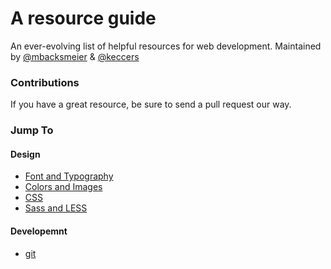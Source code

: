 A resource guide
================
An ever-evolving list of helpful resources for web development.
Maintained by [@mbacksmeier](http://www.github.com/mbacksmeier) & [@keccers](http://github.com/keccers)

### Contributions
If you have a great resource, be sure to send a pull request our way.

### Jump To
#### Design
+ [Font and Typography](/design/font_and_typography.md)
+ [Colors and Images](/design/colors_and_images.md)
+ [CSS](/design/css.md)
+ [Sass and LESS](/design/sass_and_less.md)

#### Developemnt
+ [git](/development/git.md)